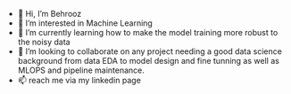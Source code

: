 - 👋 Hi, I’m Behrooz
- 👀 I’m interested in Machine Learning
- 🌱 I’m currently learning how to make the model training more robust to the noisy data
- 💞️ I’m looking to collaborate on any project needing a good data science background from data EDA to model design and fine tunning as well as MLOPS and pipeline maintenance.
- 📫 reach me via my linkedin page

<!---
Behrooz-H/Behrooz-H is a ✨ special ✨ repository because its `README.md` (this file) appears on your GitHub profile.
You can click the Preview link to take a look at your changes.
--->
